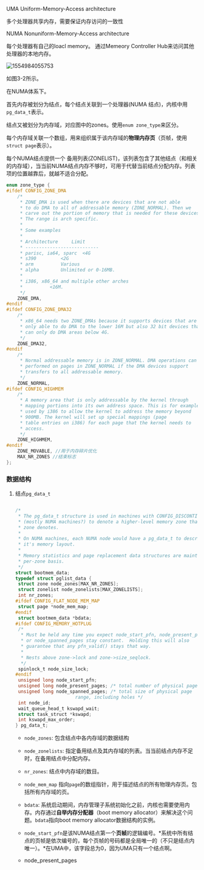 UMA Uniform-Memory-Access  architecture  

多个处理器共享内存，需要保证内存访问的一致性

NUMA Nonuniform-Memory-Access architecture

每个处理器有自己的loacl memory。 通过Memeory Controller Hub来访问其他处理器的本地内存。



![1554984055753](1554984055753.png)

如图3-2所示。

在NUMA体系下。

首先内存被划分为结点，每个结点关联到一个处理器(NUMA 结点)，内核中用`pg_data_t`表示。

结点又被划分为内存域，对应图中的zones。使用`enum zone_type`来区分。

每个内存域关联一个数组，用来组织属于该内存域的**物理内存页**（页帧，使用 `struct page`表示）。

每个NUMA结点提供一个 备用列表(ZONELIST)，该列表包含了其他结点（和相关的内存域），当当前NUMA结点内存不够时，可用于代替当前结点分配内存。列表项的位置越靠后，就越不适合分配。



```c
enum zone_type {
#ifdef CONFIG_ZONE_DMA
	/*
	 * ZONE_DMA is used when there are devices that are not able
	 * to do DMA to all of addressable memory (ZONE_NORMAL). Then we
	 * carve out the portion of memory that is needed for these devices.
	 * The range is arch specific.
	 *
	 * Some examples
	 *
	 * Architecture		Limit
	 * ---------------------------
	 * parisc, ia64, sparc	<4G
	 * s390			<2G
	 * arm			Various
	 * alpha		Unlimited or 0-16MB.
	 *
	 * i386, x86_64 and multiple other arches
	 * 			<16M.
	 */
	ZONE_DMA,
#endif
#ifdef CONFIG_ZONE_DMA32
	/*
	 * x86_64 needs two ZONE_DMAs because it supports devices that are
	 * only able to do DMA to the lower 16M but also 32 bit devices that
	 * can only do DMA areas below 4G.
	 */
	ZONE_DMA32,
#endif
	/*
	 * Normal addressable memory is in ZONE_NORMAL. DMA operations can be
	 * performed on pages in ZONE_NORMAL if the DMA devices support
	 * transfers to all addressable memory.
	 */
	ZONE_NORMAL,
#ifdef CONFIG_HIGHMEM
	/*
	 * A memory area that is only addressable by the kernel through
	 * mapping portions into its own address space. This is for example
	 * used by i386 to allow the kernel to address the memory beyond
	 * 900MB. The kernel will set up special mappings (page
	 * table entries on i386) for each page that the kernel needs to
	 * access.
	 */
	ZONE_HIGHMEM,
#endif
	ZONE_MOVABLE, //用于内存碎片优化
	MAX_NR_ZONES //结束标志
};

```





### 数据结构

1. 结点`pg_data_t`

   ```c
   
   /*
    * The pg_data_t structure is used in machines with CONFIG_DISCONTIGMEM
    * (mostly NUMA machines?) to denote a higher-level memory zone than the
    * zone denotes.
    *
    * On NUMA machines, each NUMA node would have a pg_data_t to describe
    * it's memory layout.
    *
    * Memory statistics and page replacement data structures are maintained on a
    * per-zone basis.
    */
   struct bootmem_data;
   typedef struct pglist_data {
   	struct zone node_zones[MAX_NR_ZONES];
   	struct zonelist node_zonelists[MAX_ZONELISTS];
   	int nr_zones;
   #ifdef CONFIG_FLAT_NODE_MEM_MAP
   	struct page *node_mem_map;
   #endif
   	struct bootmem_data *bdata;
   #ifdef CONFIG_MEMORY_HOTPLUG
   	/*
   	 * Must be held any time you expect node_start_pfn, node_present_pages
   	 * or node_spanned_pages stay constant.  Holding this will also
   	 * guarantee that any pfn_valid() stays that way.
   	 *
   	 * Nests above zone->lock and zone->size_seqlock.
   	 */
   	spinlock_t node_size_lock;
   #endif
   	unsigned long node_start_pfn;
   	unsigned long node_present_pages; /* total number of physical pages */
   	unsigned long node_spanned_pages; /* total size of physical page
   					     range, including holes */
   	int node_id;
   	wait_queue_head_t kswapd_wait;
   	struct task_struct *kswapd;
   	int kswapd_max_order;
   } pg_data_t;
   ```

   - `node_zones`: 包含结点中各内存域的数据结构

   - `node_zonelists`: 指定备用结点及其内存域的列表。当当前结点内存不足时，在备用结点中分配内存。

   - `nr_zones`: 结点中内存域的数目。

   - `node_mem_map` 指向`page`的数组指针，用于描述结点的所有物理内存页。包括所有内存域的页。

   - `bdata`: 系统启动期间，内存管理子系统初始化之前，内核也需要使用内存。内存通过**自举内存分配器**（boot memory allocator）来解决这个问题。`bdata`指向boot memory allocator数据结构的实例。

   - `node_start_pfn`是该NUMA结点第一个**页帧**的逻辑编号。*系统中所有结点的页帧是依次编号的，每个页帧的号码都是全局唯一的（不只是结点内唯一）。*在UMA中，该字段总为0，因为UMA只有一个结点啊。

   - node_present_pages

     